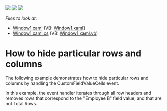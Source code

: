 <!-- default badges list -->
![](https://img.shields.io/endpoint?url=https://codecentral.devexpress.com/api/v1/VersionRange/128578744/21.1.5%2B)
[![](https://img.shields.io/badge/Open_in_DevExpress_Support_Center-FF7200?style=flat-square&logo=DevExpress&logoColor=white)](https://supportcenter.devexpress.com/ticket/details/E2768)
[![](https://img.shields.io/badge/📖_How_to_use_DevExpress_Examples-e9f6fc?style=flat-square)](https://docs.devexpress.com/GeneralInformation/403183)
<!-- default badges end -->
<!-- default file list -->
*Files to look at*:

* [Window1.xaml](./CS/Window1.xaml) (VB: [Window1.xaml](./VB/Window1.xaml))
* [Window1.xaml.cs](./CS/Window1.xaml.cs) (VB: [Window1.xaml.vb](./VB/Window1.xaml.vb))
<!-- default file list end -->
# How to hide particular rows and columns


<p>The following example demonstrates how to hide particular rows and columns by handling the CustomFieldValueCells event.</p><p>In this example, the event handler iterates through all row headers and removes rows that correspond to the "Employee B" field value, and that are not Total Rows.<br />
<br />
</p>

<br/>


